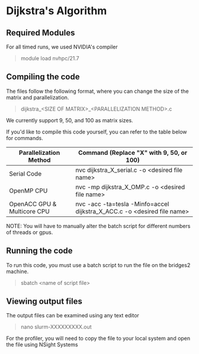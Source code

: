 # Dijkstra's Algorithm

## Required Modules

For all timed runs, we used NVIDIA's compiler

> module load nvhpc/21.7


## Compiling the code

The files follow the following format, where you can change the size of the matrix and parallelization. 

> dijkstra_\<SIZE OF MATRIX\>_\<PARALLELIZATION METHOD>.c

We currently support 9, 50, and 100 as matrix sizes. 

If you'd like to compile this code yourself, you can refer to the table below for commands.

| Parallelization Method      | Command (Replace "X" with 9, 50, or 100) |
| ----------- | ----------- |
| Serial Code |  nvc dijkstra_X_serial.c -o \<desired file name> | 
| OpenMP CPU      | nvc -mp dijkstra_X_OMP.c -o \<desired file name>       |
| OpenACC GPU & Multicore CPU  | nvc -acc -ta=tesla -Minfo=accel dijkstra_X_ACC.c -o \<desired file name>        |

NOTE: You will have to manually alter the batch script for different numbers of threads or gpus. 

## Running the code
To run this code, you must use a batch script to run the file on the bridges2 machine.
> sbatch \<name of script file>
## Viewing output files

The output files can be examined using any text editor

> nano slurm-XXXXXXXXX.out

For the profiler, you will need to copy the file to your local system and open the file using NSight Systems

